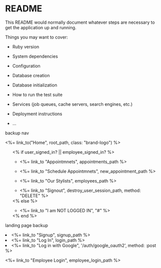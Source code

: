 # README

This README would normally document whatever steps are necessary to get the
application up and running.

Things you may want to cover:

* Ruby version

* System dependencies

* Configuration

* Database creation

* Database initialization

* How to run the test suite

* Services (job queues, cache servers, search engines, etc.)

* Deployment instructions

* ...

backup nav

<nav class="grey">
  <div class="container">
    <%= link_to("Home", root_path, class: "brand-logo") %>
    <ul class="right">
      <% if user_signed_in? || employee_signed_in? %> 
          <ul>
            <li><%= link_to "Appointmnets", appointments_path %></li>
          </ul>
          <ul>
             <li><%= link_to "Schedule Appointmnets", new_appointment_path %></li>
          </ul>
          <ul>
              <li><%= link_to "Our Stylists", employees_path %></li>
          </ul>
          <ul>
              <li><%= link_to "Signout", destroy_user_session_path, method: "DELETE" %></li>
          </ul>
      <% else %>
          <ul>
              <li><%= link_to "I am NOT LOGGED IN", "#" %></li>
          </ul>
      <% end %>
    </ul>
  </div>
</nav>

 landing page backup

<li><%= link_to "Signup", signup_path %></li>
<li><%= link_to "Log In", login_path %></li>
<li><%= link_to "Log in with Google", '/auth/google_oauth2', method: :post %></li>

<%= link_to "Employee Login", employee_login_path %>